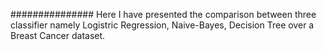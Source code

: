 ###############
Here I have presented the comparison between three classifier namely Logistric Regression, Naive-Bayes, Decision Tree over 
a Breast Cancer dataset.
